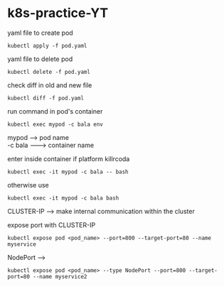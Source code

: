 # k8s-practice-YT

yaml file to create pod
```ssh
kubectl apply -f pod.yaml
```

yaml file to delete pod
```ssh
kubectl delete -f pod.yaml
```

check diff in old and new file
```ssh
kubectl diff -f pod.yaml
```

run command in pod's container
```ssh
kubectl exec mypod -c bala env
```
mypod --> pod name  <br>
-c bala ---> container name

enter inside container if platform killrcoda
```ssh
kubectl exec -it mypod -c bala -- bash
```

otherwise use
```ssh
kubectl exec -it mypod -c bala bash
```

CLUSTER-IP --> make internal communication within the cluster <br>

expose port with CLUSTER-IP
```ssh
kubectl expose pod <pod_name> --port=800 --target-port=80 --name myservice
```

NodePort --> 
```ssh
kubectl expose pod <pod_name> --type NodePort --port=800 --target-port=80 --name myservice2
```
